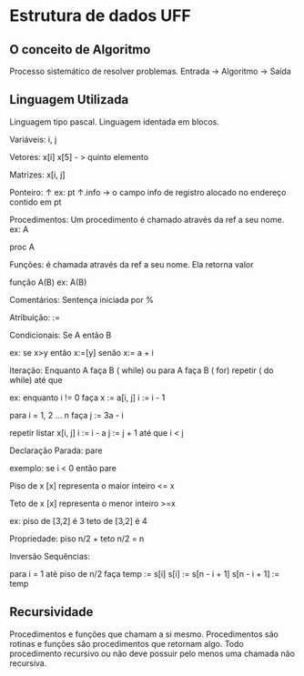 # Estrutura de dados UFF

## O conceito de Algoritmo

Processo sistemático de resolver problemas. 
Entrada -> Algoritmo -> Saída

## Linguagem Utilizada

Linguagem tipo pascal. Linguagem identada em blocos.

Variáveis:
i, j

Vetores:
x[i] 
x[5] - > quinto elemento

Matrizes:
x[i, j]

Ponteiro:
 ↑
ex: pt ↑.info -> o campo info de registro alocado no endereço contido em pt

Procedimentos:
Um procedimento é chamado através da ref a seu nome.
ex:
A

proc A

Funções:
é chamada através da ref a seu nome. Ela retorna valor

função A(B)
ex:
A(B)

Comentários:
Sentença iniciada por %

Atribuição:
:=

Condicionais:
Se A então B

ex:
se x>y então
        x:=[y]
senão
        x:= a + i

Iteração:
Enquanto A faça B ( while)
ou
para A faça B ( for)
repetir ( do while)
até que

ex:
enquanto i != 0 faça
        x := a[i, j]
        i := i - 1

para i = 1, 2 ... n faça
        j := 3a - i

repetir
listar x[i, j]
        i := i - a
        j := j + 1
até que i < j

Declaração Parada:
pare

exemplo:
se i < 0 então pare

Piso de x [x] representa o maior inteiro <= x

Teto de x [x] representa o menor inteiro >=x

ex:
piso de [3,2] é 3
teto de [3,2] é 4

Propriedade: piso n/2 +  teto n/2 = n


Inversão Sequências:

para i = 1 até piso de n/2 faça
        temp := s[i]
        s[i] := s[n - i  + 1]
        s[n - i + 1] := temp


## Recursividade
Procedimentos e funções que chamam a si mesmo. Procedimentos são rotinas e funções são procedimentos que retornam algo. Todo procedimento recursivo ou não deve possuir pelo menos uma chamada não recursiva.



